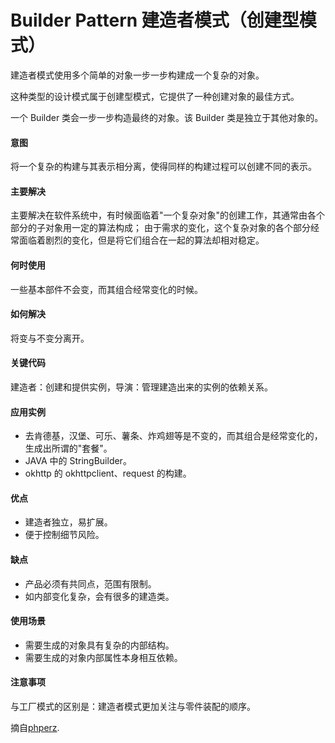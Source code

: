 # Builder Pattern 建造者模式（创建型模式）

建造者模式使用多个简单的对象一步一步构建成一个复杂的对象。

这种类型的设计模式属于创建型模式，它提供了一种创建对象的最佳方式。

一个 Builder 类会一步一步构造最终的对象。该 Builder 类是独立于其他对象的。

#### 意图
将一个复杂的构建与其表示相分离，使得同样的构建过程可以创建不同的表示。

#### 主要解决
主要解决在软件系统中，有时候面临着"一个复杂对象"的创建工作，其通常由各个部分的子对象用一定的算法构成；
由于需求的变化，这个复杂对象的各个部分经常面临着剧烈的变化，但是将它们组合在一起的算法却相对稳定。

#### 何时使用
一些基本部件不会变，而其组合经常变化的时候。

#### 如何解决
将变与不变分离开。

#### 关键代码
建造者：创建和提供实例，导演：管理建造出来的实例的依赖关系。

#### 应用实例
* 去肯德基，汉堡、可乐、薯条、炸鸡翅等是不变的，而其组合是经常变化的，生成出所谓的"套餐"。
* JAVA 中的 StringBuilder。
* okhttp 的 okhttpclient、request 的构建。

#### 优点
* 建造者独立，易扩展。
* 便于控制细节风险。

#### 缺点
* 产品必须有共同点，范围有限制。
* 如内部变化复杂，会有很多的建造类。

#### 使用场景
* 需要生成的对象具有复杂的内部结构。
* 需要生成的对象内部属性本身相互依赖。

#### 注意事项
与工厂模式的区别是：建造者模式更加关注与零件装配的顺序。


摘自[phperz](http://www.phperz.com/article/15/0814/148652.html).